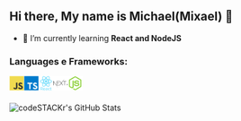## Hi there, My name is Michael(Mixael) 👋

- 🌱 I’m currently learning **React and NodeJS**

<!--

Here are some ideas to get you started:

- 🔭 I’m currently working on ...
- 🌱 I’m currently learning ...
- 👯 I’m looking to collaborate on ...
- 🤔 I’m looking for help with ...
- 💬 Ask me about ...
- 📫 How to reach me: ...
- 😄 Pronouns: ...
- ⚡ Fun fact: ...
-->

### Languages e Frameworks:

<img align="left" alt="JavaScript" width="26px" src="https://raw.githubusercontent.com/devicons/devicon/master/icons/javascript/javascript-original.svg" />
<img align="left" alt="TypeScript" width="26px" src="https://raw.githubusercontent.com/devicons/devicon/master/icons/typescript/typescript-original.svg" />
<img align="left" alt="React" width="26px" src="https://raw.githubusercontent.com/devicons/devicon/master/icons/react/react-original-wordmark.svg" />
<img align="left" alt="Next" width="26px" src="https://raw.githubusercontent.com/devicons/devicon/master/icons/nextjs/nextjs-original-wordmark.svg" />
<img align="left" alt="Nodejs" width="26px" src="https://raw.githubusercontent.com/devicons/devicon/master/icons/nodejs/nodejs-original.svg" />


<br><br>

<img align="left" alt="codeSTACKr's GitHub Stats" src="https://github-readme-stats.vercel.app/api/top-langs/?username=michaelMoura&hide=html&layout=compact&theme=default" />
